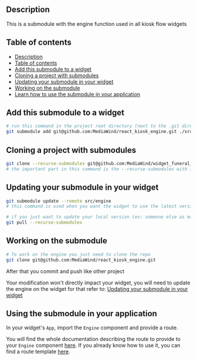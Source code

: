 ## Description
This is a submodule with the engine function used in all kiosk flow widgets

## Table of contents
- [Description](#description)
- [Table of contents](#table-of-contents)
- [Add this submodule to a widget](#add-this-submodule-to-a-widget)
- [Cloning a project with submodules](#cloning-a-project-with-submodules)
- [Updating your submodule in your widget](#updating-your-submodule-in-your-widget)
- [Working on the submodule](#working-on-the-submodule)
- [Learn how to use the submodule in your application](#using-the-submodule-in-your-application)

## Add this submodule to a widget
```bash
# run this command in the project root directory (next to the .git directory)
git submodule add git@github.com:MediaWind/react_kiosk_engine.git ./src/engine
```

## Cloning a project with submodules
```bash
git clone --recurse-submodules git@github.com:MediaWind/widget_funeral_public_generalist.git
# the important part in this command is the --recurse-submodules with it you can clone your repo and all it's submodules recursively
```

## Updating your submodule in your widget
```bash
git submodule update --remote src/engine
# this command is used when you want the widget to use the latest version of the engine
```

```bash
# if you just want to update your local version (ex: someone else as made an update with the command above)
git pull --recurse-submodules
```

## Working on the submodule
```bash
# To work on the engine you just need to clone the repo
git clone git@github.com:MediaWind/react_kiosk_engine.git
```

After that you commit and push like other project

Your modification won't directly impact your widget, you will need to update the engine on the widget for that refer to: [Updating your submodule in your widget](#updating-your-submodule-in-your-widget)

## Using the submodule in your application

In your widget's `App`, import the `Engine` component and provide a route.

You will find the whole documentation describing the route to provide to your `Engine` component [here](./docs/jsonFormat.md). If you already know how to use it, you can find a route template [here](route_template.json).
